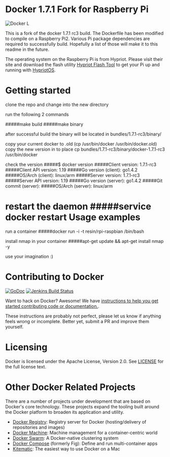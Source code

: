 Docker 1.7.1 Fork for Raspberry Pi
==================================

![Docker L](docs/static_files/docker-logo-compressed.png "Docker")

This is a fork of the docker 1.7.1 rc3 build.  The Dockerfile has been modified to compile on a Raspberry Pi2.  Various Pi  package dependencies are required to successfully build.  Hopefully a list of those will make it to this readme in the future.

The operating system on the Raspberry Pi is from Hypriot.  Please visit their site and download the flash utility [Hypriot Flash Tool](https://github.com/hypriot/flash) to get your Pi up and running with [HypriotOS](http://downloads.hypriot.com/hypriot-rpi-20150329-140334.img.zip).  



Getting started
===============

clone the repo and change into the new directory

run the following 2 commands

#####make build
#####make binary

after successful build the binary will be located in bundles/1.7.1-rc3/binary/

copy your current docker to .old (cp /usr/bin/docker /usr/bin/docker.old)
copy the new version in to place cp bundles/1.7.1-rc3/binary/docker-1.7.1-rc3 /usr/bin/docker

check the version
#####$ docker version
#####Client version: 1.7.1-rc3
#####Client API version: 1.19
#####Go version (client): go1.4.2
#####OS/Arch (client): linux/arm
#####Server version: 1.7.1-rc3
#####Server API version: 1.19
#####Go version (server): go1.4.2
#####Git commit (server):
#####OS/Arch (server): linux/arm

restart the daemon
#####service docker restart
Usage examples
==============

run a container
#####docker run -i -t resin/rpi-raspbian /bin/bash

install nmap in your container
#####apt-get update && apt-get install nmap -y

use your imagination :)

Contributing to Docker
======================

[![GoDoc](https://godoc.org/github.com/docker/docker?status.svg)](https://godoc.org/github.com/docker/docker)
[![Jenkins Build Status](https://jenkins.dockerproject.org/job/Docker%20Master/badge/icon)](https://jenkins.dockerproject.org/job/Docker%20Master/)

Want to hack on Docker? Awesome! We have [instructions to help you get
started contributing code or documentation.](https://docs.docker.com/project/who-written-for/).

These instructions are probably not perfect, please let us know if anything
feels wrong or incomplete. Better yet, submit a PR and improve them yourself.

Licensing
=========
Docker is licensed under the Apache License, Version 2.0. See
[LICENSE](https://github.com/docker/docker/blob/master/LICENSE) for the full
license text.

Other Docker Related Projects
=============================
There are a number of projects under development that are based on Docker's
core technology. These projects expand the tooling built around the
Docker platform to broaden its application and utility.

* [Docker Registry](https://github.com/docker/distribution): Registry 
server for Docker (hosting/delivery of repositories and images)
* [Docker Machine](https://github.com/docker/machine): Machine management 
for a container-centric world
* [Docker Swarm](https://github.com/docker/swarm): A Docker-native clustering 
system
* [Docker Compose](https://github.com/docker/compose) (formerly Fig): 
Define and run multi-container apps
* [Kitematic](https://github.com/kitematic/kitematic): The easiest way to use 
Docker on a Mac

